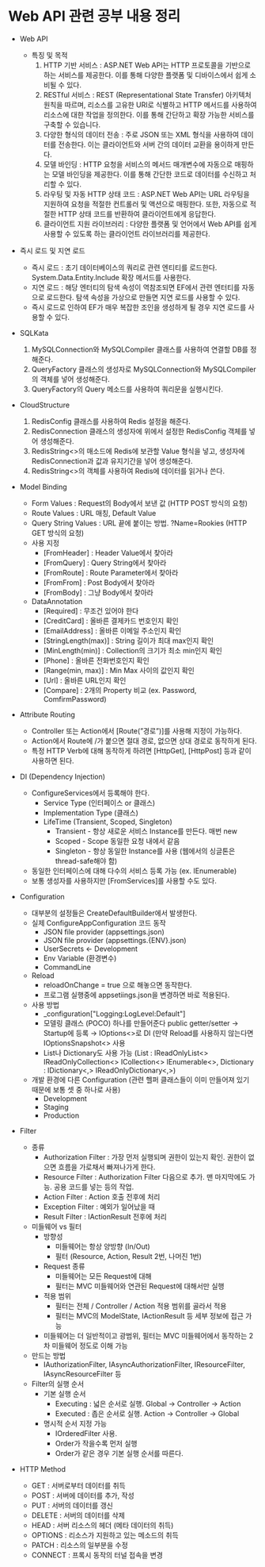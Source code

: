 # Web API 관련 공부 내용 정리

* Web API
  - 특징 및 목적
    1. HTTP 기반 서비스 : ASP.NET Web API는 HTTP 프로토콜을 기반으로 하는 서비스를 제공한다. 이를 통해 다양한 플랫폼 및 디바이스에서 쉽게 소비될 수 있다.
    2. RESTful 서비스 : REST (Representational State Transfer) 아키텍처 원칙을 따르며, 리소스를 고유한 URI로 식별하고 HTTP 메서드를 사용하여 리소스에 대한 작업을 정의한다. 이를 통해 간단하고 확장 가능한 서비스를 구축할 수 있습니다.
    3. 다양한 형식의 데이터 전송 : 주로 JSON 또는 XML 형식을 사용하여 데이터를 전송한다. 이는 클라이언트와 서버 간의 데이터 교환을 용이하게 만든다.
    4. 모델 바인딩 : HTTP 요청을 서비스의 메서드 매개변수에 자동으로 매핑하는 모델 바인딩을 제공한다. 이를 통해 간단한 코드로 데이터를 수신하고 처리할 수 있다.
    5. 라우팅 및 자동 HTTP 상태 코드 : ASP.NET Web API는 URL 라우팅을 지원하여 요청을 적절한 컨트롤러 및 액션으로 매핑한다. 또한, 자동으로 적절한 HTTP 상태 코드를 반환하여 클라이언트에게 응답한다.
    6. 클라이언트 지원 라이브러리 : 다양한 플랫폼 및 언어에서 Web API를 쉽게 사용할 수 있도록 하는 클라이언트 라이브러리를 제공한다.

* 즉시 로드 및 지연 로드
  - 즉시 로드 : 초기 데이터베이스의 쿼리로 관련 엔티티를 로드한다. System.Data.Entity.Include 확장 메서드를 사용한다.
  - 지연 로드 : 해당 엔터티의 탐색 속성이 역참조되면 EF에서 관련 엔터티를 자동으로 로드한다. 탐색 속성을 가상으로 만들면 지연 로드를 사용할 수 있다.
  - 즉시 로드로 인하여 EF가 매우 복잡한 조인을 생성하게 될 경우 지연 로드를 사용할 수 있다.
 
* SQLKata
  1. MySQLConnection와 MySQLCompiler 클래스를 사용하여 연결할 DB를 정해준다.
  2. QueryFactory 클래스의 생성자로 MySQLConnection와 MySQLCompiler의 객체를 넣어 생성해준다.
  3. QueryFactory의 Query 메소드를 사용하여 쿼리문을 실행시킨다.

* CloudStructure
  1. RedisConfig 클래스를 사용하여 Redis 설정을 해준다.
  2. RedisConnection 클래스의 생성자에 위에서 설정한 RedisConfig 객체를 넣어 생성해준다.
  3. RedisString<>의 매소드에 Redis에 보관할 Value 형식을 넣고, 생성자에 RedisConnection과 값과 유지기간을 넣어 생성해준다.
  4. RedisString<>의 객체를 사용하여 Redis에 데이터를 읽거나 쓴다.

* Model Binding
  - Form Values : Request의 Body에서 보낸 값 (HTTP POST 방식의 요청)
  - Route Values : URL 매칭, Default Value
  - Query String Values : URL 끝에 붙이는 방법. ?Name=Rookies (HTTP GET 방식의 요청)
  - 사용 지정
    - [FromHeader] : Header Value에서 찾아라
    - [FromQuery] : Query String에서 찾아라
    - [FromRoute] : Route Parameter에서 찾아라
    - [FromFrom] : Post Body에서 찾아라
    - [FromBody] : 그냥 Body에서 찾아라
  - DataAnnotation
    - [Required] : 무조건 있어야 한다
    - [CreditCard] : 올바른 결제카드 번호인지 확인
    - [EmailAddress] : 올바른 이메일 주소인지 확인
    - [StringLength(max)] : String 길이가 최대 max인지 확인
    - [MinLength(min)] : Collection의 크기가 최소 min인지 확인
    - [Phone] : 올바른 전화번호인지 확인
    - [Range(min, max)] : Min Max 사이의 값인지 확인
    - [Url] : 올바른 URL인지 확인
    - [Compare] : 2개의 Property 비교 (ex. Password, ComfirmPassword)

* Attribute Routing
  - Controller 또는 Action에서 [Route(”경로”)]를 사용해 지정이 가능하다.
  - Action에서 Route에 /가 붙으면 절대 경로, 없으면 상대 경로로 동작하게 된다.
  - 특정 HTTP Verb에 대해 동작하게 하려면 [HttpGet], [HttpPost] 등과 같이 사용하면 된다.
 
* DI (Dependency Injection)
  - ConfigureServices에서 등록해야 한다.
    - Service Type (인터페이스 or 클래스)
    - Implementation Type (클래스)
    - LifeTime (Transient, Scoped, Singleton)
      - Transient - 항상 새로운 서비스 Instance를 만든다. 매번 new
      - Scoped - Scope 동일한 요청 내에서 같음
      - Singleton - 항상 동일한 Instance를 사용 (웹에서의 싱글톤은 thread-safe해야 함)
  - 동일한 인터페이스에 대해 다수의 서비스 등록 가능 (ex. IEnumerable<IBaseLogger>)
  - 보통 생성자를 사용하지만 [FromServices]를 사용할 수도 있다.
 
* Configuration
  - 대부분의 설정들은 CreateDefaultBuilder에서 발생한다.
  - 실제 ConfigureAppConfiguration 코드 동작
    - JSON file provider (appsettings.json)
    - JSON file provider (appsettings.{ENV}.json)
    - UserSecrets ← Development
    - Env Variable (환경변수)
    - CommandLine
  - Reload
    - reloadOnChange = true 으로 해놓으면 동작한다.
    - 프로그램 실행중에 appsetiings.json을 변경하면 바로 적용된다.
  - 사용 방법
    - _configuration["Logging:LogLevel:Default"]
    - 모델링 클래스 (POCO) 하나를 만들어준다 public getter/setter → Startup에 등록 → IOptions<>로 DI (만약 Reload를 사용하지 않는다면 IOptionsSnapshot<> 사용
    - List나 Dictionary도 사용 가능 (List : IReadOnlyList<> IReadOnlyCollection<> ICollection<> IEnumerable<>, Dictionary : IDictionary<,> IReadOnlyDictionary<,>)
  - 개발 환경에 다른 Configuration (관련 헬퍼 클래스들이 이미 만들어져 있기 때문에 보통 셋 중 하나로 사용)
    - Development
    - Staging
    - Production
   
* Filter
  - 종류
    - Authorization Filter : 가장 먼저 실행되며 권한이 있는지 확인. 권한이 없으면 흐름을 가로채서 빠져나가게 한다.
    - Resource Filter : Authorization Filter 다음으로 추가. 맨 마지막에도 가능. 공용 코드를 넣는 등의 작업.
    - Action Filter : Action 호출 전후에 처리
    - Exception Filter : 예외가 일어났을 때
    - Result Filter : IActionResult 전후에 처리
  - 미들웨어 vs 필터
    - 방향성
      - 미들웨어는 항상 양방향 (In/Out)
      - 필터 (Resource, Action, Result 2번, 나머진 1번)
    - Request 종류
      - 미들웨어는 모든 Request에 대해
      - 필터는 MVC 미들웨어와 연관된 Request에 대해서만 실행
    - 적용 범위
      - 필터는 전체 / Controller / Action 적용 범위를 골라서 적용
      - 필터는 MVC의 ModelState, IActionResult 등 세부 정보에 접근 가능
    - 미들웨어는 더 일반적이고 광범위, 필터는 MVC 미들웨어에서 동작하는 2차 미들웨어 정도로 이해 가능
  - 만드는 방법
    - IAuthorizationFilter, IAsyncAuthorizationFilter, IResourceFilter, IAsyncResourceFilter 등
  - Filter의 실행 순서
    - 기본 실행 순서
      - Executing : 넓은 순서로 실행. Global -> Controller -> Action
      - Executed : 좁은 순서로 실행. Action -> Controller -> Global
    - 명시적 순서 지정 가능
      - IOrderedFilter 사용.
      - Order가 작을수록 먼저 실행
      - Order가 같은 경우 기본 실행 순서를 따른다.

* HTTP Method
  - GET : 서버로부터 데이터를 취득
  - POST : 서버에 데이터를 추가, 작성
  - PUT : 서버의 데이터를 갱신
  - DELETE : 서버의 데이터를 삭제
  - HEAD : 서버 리소스의 헤더 (메타 데이터의 취득)
  - OPTIONS : 리소스가 지원하고 있는 메소드의 취득
  - PATCH : 리소스의 일부분을 수정
  - CONNECT : 프록시 동작의 터널 접속을 변경
